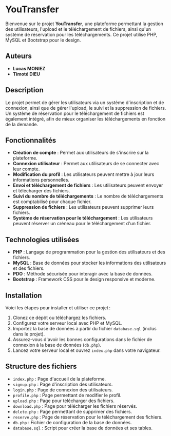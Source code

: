 # YouTransfer

Bienvenue sur le projet **YouTransfer**, une plateforme permettant la gestion des utilisateurs, l'upload et le téléchargement de fichiers, ainsi qu'un système de réservation pour les téléchargements. Ce projet utilise PHP, MySQL et Bootstrap pour le design.

## Auteurs

- **Lucas MONIEZ**  
- **Timoté DIEU**

## Description

Le projet permet de gérer les utilisateurs via un système d'inscription et de connexion, ainsi que de gérer l'upload, le suivi et la suppression de fichiers. Un système de réservation pour le téléchargement de fichiers est également intégré, afin de mieux organiser les téléchargements en fonction de la demande.

## Fonctionnalités

- **Création de compte** : Permet aux utilisateurs de s'inscrire sur la plateforme.  
- **Connexion utilisateur** : Permet aux utilisateurs de se connecter avec leur compte.  
- **Modification du profil** : Les utilisateurs peuvent mettre à jour leurs informations personnelles.  
- **Envoi et téléchargement de fichiers** : Les utilisateurs peuvent envoyer et télécharger des fichiers.  
- **Suivi du nombre de téléchargements** : Le nombre de téléchargements est comptabilisé pour chaque fichier.  
- **Suppression de fichiers** : Les utilisateurs peuvent supprimer leurs fichiers.  
- **Système de réservation pour le téléchargement** : Les utilisateurs peuvent réserver un créneau pour le téléchargement d'un fichier.

## Technologies utilisées

- **PHP** : Langage de programmation pour la gestion des utilisateurs et des fichiers.
- **MySQL** : Base de données pour stocker les informations des utilisateurs et des fichiers.
- **PDO** : Méthode sécurisée pour interagir avec la base de données.
- **Bootstrap** : Framework CSS pour le design responsive et moderne.

## Installation

Voici les étapes pour installer et utiliser ce projet :
1. Clonez ce dépôt ou téléchargez les fichiers.  
2. Configurez votre serveur local avec PHP et MySQL.
3. Importez la base de données à partir du fichier `database.sql` (inclus dans le projet).
4. Assurez-vous d'avoir les bonnes configurations dans le fichier de connexion à la base de données (`db.php`).
5. Lancez votre serveur local et ouvrez `index.php` dans votre navigateur.

## Structure des fichiers

- `index.php` : Page d'accueil de la plateforme.  
- `signup.php` : Page d'inscription des utilisateurs.  
- `login.php` : Page de connexion des utilisateurs.  
- `profile.php` : Page permettant de modifier le profil.  
- `upload.php` : Page pour télécharger des fichiers.  
- `download.php` : Page pour télécharger les fichiers réservés.  
- `delete.php` : Page permettant de supprimer des fichiers.  
- `reserve.php` : Page de réservation pour le téléchargement des fichiers.  
- `db.php` : Fichier de configuration de la base de données.  
- `database.sql` : Script pour créer la base de données et ses tables.